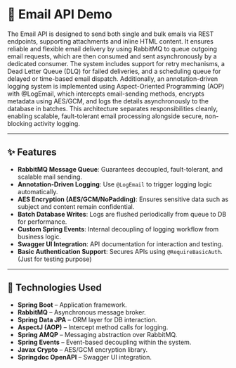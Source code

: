 # 📧 Email API Demo

The Email API is designed to send both single and bulk emails via REST endpoints, supporting attachments and inline HTML content. It ensures reliable and flexible email delivery by using RabbitMQ to queue outgoing email requests, which are then consumed and sent asynchronously by a dedicated consumer. The system includes support for retry mechanisms, a Dead Letter Queue (DLQ) for failed deliveries, and a scheduling queue for delayed or time-based email dispatch. Additionally, an annotation-driven logging system is implemented using Aspect-Oriented Programming (AOP) with @LogEmail, which intercepts email-sending methods, encrypts metadata using AES/GCM, and logs the details asynchronously to the database in batches. This architecture separates responsibilities cleanly, enabling scalable, fault-tolerant email processing alongside secure, non-blocking activity logging.


---

## ✨ Features
- **RabbitMQ Message Queue**: Guarantees decoupled, fault-tolerant, and scalable mail sending.
- **Annotation-Driven Logging**: Use `@LogEmail` to trigger logging logic automatically.
- **AES Encryption (AES/GCM/NoPadding)**: Ensures sensitive data such as subject and content remain confidential.
- **Batch Database Writes**: Logs are flushed periodically from queue to DB for performance.
- **Custom Spring Events**: Internal decoupling of logging workflow from business logic.
- **Swagger UI Integration**: API documentation for interaction and testing.
- **Basic Authentication Support**: Secures APIs using `@RequireBasicAuth`. (Just for testing purpose)

---

## 🧱 Technologies Used
- **Spring Boot** – Application framework.
- **RabbitMQ** – Asynchronous message broker.
- **Spring Data JPA** – ORM layer for DB interaction.
- **AspectJ (AOP)** – Intercept method calls for logging.
- **Spring AMQP** – Messaging abstraction over RabbitMQ.
- **Spring Events** – Event-based decoupling within the system.
- **Javax Crypto** – AES/GCM encryption library.
- **Springdoc OpenAPI** – Swagger UI integration.






